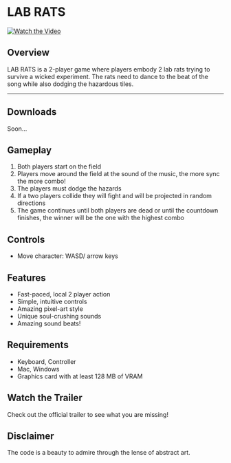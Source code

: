 # LAB RATS
[![Watch the Video]([URL_of_image_thumbnail](https://github.com/Bloodyludi/ggj-2024/assets/63453493/d1d338ff-dfe4-4be6-833b-d8e789ee5f9c))](https://github.com/Bloodyludi/ggj-2024/assets/63453493/b54f8870-d8f9-406b-92d6-471b77fd0c1e)





## Overview
LAB RATS is a 2-player game where players embody 2 lab rats trying to survive a wicked experiment. The rats need to dance to the beat of the song while also dodging the hazardous tiles. 

---

## Downloads
Soon...

## Gameplay
1. Both players start on the field
2. Players move around the field at the sound of the music, the more sync the more combo!
3. The players must dodge the hazards
5. If a two players collide they will fight and will be projected in random directions
6. The game continues until both players are dead or until the countdown finishes, the winner will be the one with the highest combo
   
## Controls
- Move character: WASD/ arrow keys

## Features
- Fast-paced, local 2 player action
- Simple, intuitive controls
- Amazing pixel-art style
- Unique soul-crushing sounds
- Amazing sound beats!

## Requirements
- Keyboard, Controller
- Mac, Windows
- Graphics card with at least 128 MB of VRAM

## Watch the Trailer
Check out the official trailer to see what you are missing!

## Disclaimer
The code is a beauty to admire through the lense of abstract art.
